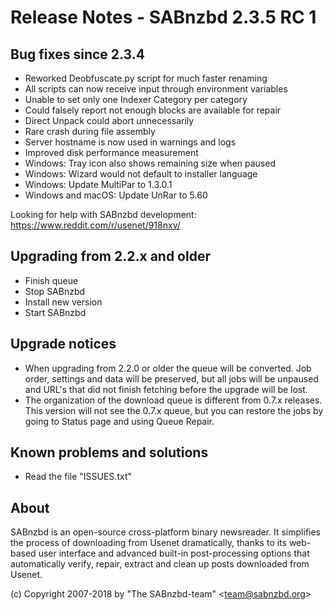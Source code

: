 Release Notes - SABnzbd 2.3.5 RC 1
=========================================================

## Bug fixes since 2.3.4
- Reworked Deobfuscate.py script for much faster renaming
- All scripts can now receive input through environment variables
- Unable to set only one Indexer Category per category
- Could falsely report not enough blocks are available for repair
- Direct Unpack could abort unnecessarily
- Rare crash during file assembly
- Server hostname is now used in warnings and logs
- Improved disk performance measurement
- Windows: Tray icon also shows remaining size when paused
- Windows: Wizard would not default to installer language
- Windows: Update MultiPar to 1.3.0.1
- Windows and macOS: Update UnRar to 5.60

Looking for help with SABnzbd development:
https://www.reddit.com/r/usenet/918nxv/

## Upgrading from 2.2.x and older
- Finish queue
- Stop SABnzbd
- Install new version
- Start SABnzbd

## Upgrade notices
- When upgrading from 2.2.0 or older the queue will be converted. Job order,
  settings and data will be preserved, but all jobs will be unpaused and
  URL's that did not finish fetching before the upgrade will be lost.
- The organization of the download queue is different from 0.7.x releases.
  This version will not see the 0.7.x queue, but you can restore the jobs
  by going to Status page and using Queue Repair.

## Known problems and solutions
- Read the file "ISSUES.txt"

## About
  SABnzbd is an open-source cross-platform binary newsreader.
  It simplifies the process of downloading from Usenet dramatically, thanks
  to its web-based user interface and advanced built-in post-processing options
  that automatically verify, repair, extract and clean up posts downloaded
  from Usenet.

  (c) Copyright 2007-2018 by "The SABnzbd-team" \<team@sabnzbd.org\>
